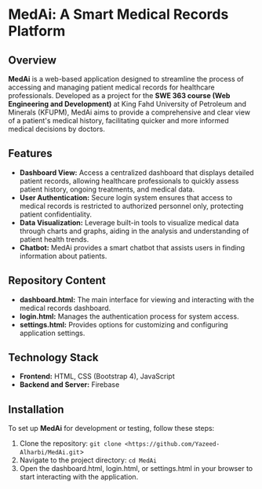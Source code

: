 # MedAi: A Smart Medical Records Platform

## Overview

**MedAi** is a web-based application designed to streamline the process of accessing and managing patient medical records for healthcare professionals. Developed as a project for the **SWE 363 course (Web Engineering and Development)** at King Fahd University of Petroleum and Minerals (KFUPM), MedAi aims to provide a comprehensive and clear view of a patient's medical history, facilitating quicker and more informed medical decisions by doctors.

## Features

- **Dashboard View:** Access a centralized dashboard that displays detailed patient records, allowing healthcare professionals to quickly assess patient history, ongoing treatments, and medical data.
- **User Authentication:** Secure login system ensures that access to medical records is restricted to authorized personnel only, protecting patient confidentiality.
- **Data Visualization:** Leverage built-in tools to visualize medical data through charts and graphs, aiding in the analysis and understanding of patient health trends.
- **Chatbot:** MedAi provides a smart chatbot that assists users in finding information about patients.

## Repository Content

- **dashboard.html:** The main interface for viewing and interacting with the medical records dashboard.
- **login.html:** Manages the authentication process for system access.
- **settings.html:** Provides options for customizing and configuring application settings.

## Technology Stack

- **Frontend:** HTML, CSS (Bootstrap 4), JavaScript
- **Backend and Server:** Firebase

## Installation

To set up **MedAi** for development or testing, follow these steps:

1. Clone the repository:
`git clone <https://github.com/Yazeed-Alharbi/MedAi.git`>
2. Navigate to the project directory:
`cd MedAi`
3. Open the dashboard.html, login.html, or settings.html in your browser to start interacting with the application.